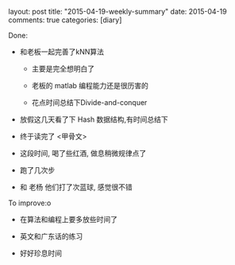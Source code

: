 layout: post
title: "2015-04-19-weekly-summary"
date: 2015-04-19
comments: true
categories: [diary]


Done:

*   和老板一起完善了kNN算法
     - 主要是完全想明白了
     - 老板的 matlab 编程能力还是很历害的
     
     - 花点时间总结下Divide-and-conquer 
    
*  放假这几天看了下 Hash 数据结构,有时间总结下

*  终于读完了 <甲骨文>

*  这段时间, 喝了些红酒, 做息稍微规律点了

*  跑了几次步

*  和 老杨 他们打了次蓝球, 感觉很不错


To improve:o

*  在算法和编程上要多放些时间了

*  英文和广东话的练习

*  好好珍息时间

